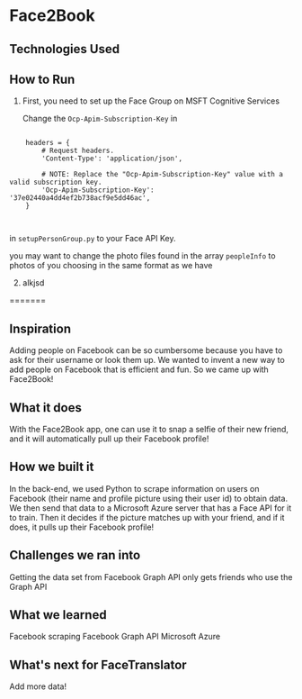 # Face2Book

## Technologies Used

## How to Run

1. First, you need to set up the Face Group on MSFT Cognitive Services

	Change the `Ocp-Apim-Subscription-Key` in

```

	headers = {
	    # Request headers.
	    'Content-Type': 'application/json',

	    # NOTE: Replace the "Ocp-Apim-Subscription-Key" value with a valid subscription key.
	    'Ocp-Apim-Subscription-Key': '37e02440a4dd4ef2b738acf9e5dd46ac',
	}	

	
```

in `setupPersonGroup.py` to your Face API Key.
	
 you may want to change the photo files found in the array `peopleInfo` to photos of you choosing in the same format as we have




2. alkjsd


=======
## Inspiration
Adding people on Facebook can be so cumbersome because you have to ask for their username or look them up. We wanted to invent a new way to add people on Facebook that is efficient and fun. So we came up with Face2Book!

## What it does
With the Face2Book app, one can use it to snap a selfie of their new friend, and it will automatically pull up their Facebook profile!

## How we built it
In the back-end, we used Python to scrape information on users on Facebook (their name and profile picture using their user id) to obtain data. We then send that data to a Microsoft Azure server that has a Face API for it to train. Then it decides if the picture matches up with your friend, and if it does, it pulls up their Facebook profile!

## Challenges we ran into
Getting the data set from Facebook
Graph API only gets friends who use the Graph API

## What we learned
Facebook scraping
Facebook Graph API
Microsoft Azure

## What's next for FaceTranslator
Add more data!

